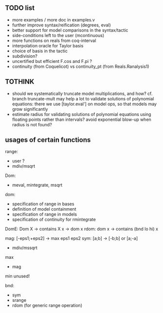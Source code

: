 ## TODO list

- more examples / more doc in examples.v
- further improve syntax/reification (degrees, eval)
- better support for model comparisons in the syntax/tactic 
- side-conditions left to the user (mcontinuous)
- more functions on reals from coq-interval
- interpolation oracle for Taylor basis
- choice of basis in the tactic
- subdivision?
- uncertified but efficient F.cos and F.pi ?
- continuity (from Coquelicot) vs continuity_pt (from Reals.Ranalysis1)

## TOTHINK

- should we systematically truncate model multiplications, and how?
  cf. branch truncate-mult
  may help a lot to validate solutions of polynomial equations:
  there we use [taylor.eval'] on model ops, so that models may grow significantly
- estimate radius for validating solutions of polynomial equations using floating points rather than intervals? avoid exponential blow-up when radius is not found?
  

## usages of certain functions

range:
- user ?
- mdiv/msqrt

Dom:
- meval, mintegrate, msqrt

dom:
- specification of range in bases
- definition of model containment
- specification of range in models
- specification of continuity for rmintegrate

DomE: Dom X -> contains X x -> dom x
rdom: dom x -> contains (bnd lo hi) x


mag: [-eps1;+eps2] -> max eps1 eps2
sym: [a;b] -> [-b;b] or [a;-a]
- mdiv/mssqrt

max
- mag

min
unused!

bnd:
- sym
- srange
- rdom (for generic range operation)

